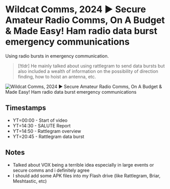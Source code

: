 # Wildcat Comms, 2024 ▶ Secure Amateur Radio Comms, On A Budget & Made Easy! Ham radio data burst emergency communications
Using radio bursts in emergency communication.

>[!tldr]
>He mainly talked about using rattlegram to send data bursts but also included a wealth of information on the possibility of direction finding, how to hoist an antenna, etc.

![Wildcat Comms, 2024 ▶ Secure Amateur Radio Comms, On A Budget & Made Easy! Ham radio data burst emergency communications](https://youtu.be/MLXFlKFLOC8?list=WL)

## Timestamps
- YT=00:00 - Start of video
- YT=14:30 - SALUTE Report
- YT=14:50 - Rattlegram overview
- YT=20:45 - Rattlegram data burst

## Notes
- Talked about VOX being a terrible idea especially in large events or secure comms and i definitely agree
- I should add some APK files into my Flash drive (like Rattlegram, Briar, Meshtastic, etc)


